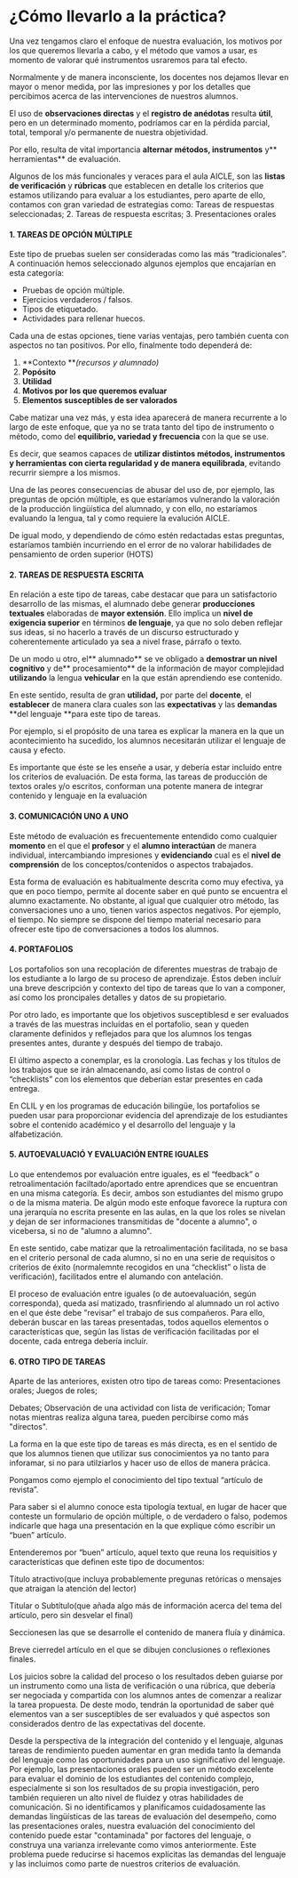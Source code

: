 # ¿Cómo llevarlo a la práctica?

Una vez tengamos claro el enfoque de nuestra evaluación, los motivos por los que queremos llevarla a cabo, y el método que vamos a usar, es momento de valorar qué instrumentos usraremos para tal efecto.

Normalmente y de manera inconsciente, los docentes nos dejamos llevar en mayor o menor medida, por las impresiones y por los detalles que percibimos acerca de las intervenciones de nuestros alumnos.

El uso de **observaciones directas** y el **registro de anédotas** resulta **útil**, pero en un determinado momento, podríamos car en la pérdida parcial, total, temporal y/o permanente de nuestra objetividad.

Por ello, resulta de vital importancia **alternar** **métodos, instrumentos** y** herramientas** de evaluación.

Algunos de los más funcionales y veraces para el aula AICLE, son las **listas de verificación** y **rúbricas** que establecen en detalle los criterios que estamos utilizando para evaluar a los estudiantes, pero aparte de ello, contamos con gran variedad de estrategias como: Tareas de respuestas seleccionadas; 2. Tareas de respuesta escritas; 3. Presentaciones orales

#### 1. TAREAS DE OPCIÓN MÚLTIPLE

Este tipo de pruebas suelen ser consideradas como las más “tradicionales”. A continuación hemos seleccionado algunos ejemplos que encajarían en esta categoría:

* Pruebas de opción múltiple.
* Ejercicios verdaderos / falsos.
* Tipos de etiquetado.
* Actividades para rellenar huecos.

Cada una de estas opciones, tiene varias ventajas, pero también cuenta con aspectos no tan positivos. Por ello, finalmente todo dependerá de:

1. **Contexto **_\(recursos y alumnado\)_
2. **Popósito**
3. **Utilidad**
4. **Motivos por los que queremos evaluar**
5. **Elementos susceptibles de ser valorados**

Cabe matizar una vez más, y esta idea aparecerá de manera recurrente a lo largo de este enfoque, que ya no se trata tanto del tipo de instrumento o método, como del **equilibrio, variedad y frecuencia** con la que se use.

Es decir, que seamos capaces de **utilizar distintos métodos, instrumentos y herramientas** **con cierta regularidad y de manera equilibrada**, evitando recurrir siempre a los mismos.

Una de las peores consecuencias de abusar del uso de, por ejemplo, las preguntas de opción múltiple, es que estaríamos vulnerando la valoración de la producción lingüística del alumnado, y con ello, no estaríamos evaluando la lengua, tal y como requiere la evalución AICLE.

De igual modo, y dependiendo de cómo estén redactadas estas preguntas, estaríamos también incurriendo en el error de no valorar habilidades de pensamiento de orden superior \(HOTS\)

#### 2. TAREAS DE RESPUESTA ESCRITA

En relación a este tipo de tareas, cabe destacar que para un satisfactorio desarrollo de las mismas, el alumnado debe generar **producciones textuales** elaboradas de **mayor extensión**. Ello implica un **nivel de exigencia superior** en términos **de lenguaje**, ya que no solo deben reflejar sus ideas, si no hacerlo a través de un discurso estructurado y coherentemente articulado ya sea a nivel frase, párrafo o texto.

De un modo u otro, el** alumnado** se ve obligado a **demostrar un nivel cognitivo** y de** procesamiento** de la información de mayor complejidad **utilizando** la lengua **vehicular** en la que están aprendiendo ese contenido.

En este sentido, resulta de gran **utilidad,** por parte del **docente**, el **establecer** de manera clara cuales son las **expectativas** y las **demandas** **del lenguaje **para este tipo de tareas.

Por ejemplo, si el propósito de una tarea es explicar la manera en la que un acontecimiento ha sucedido, los alumnos necesitarán utilizar el lenguaje de causa y efecto.

Es importante que éste se les enseñe a usar, y debería estar incluído entre los criterios de evaluación. De esta forma, las tareas de producción de textos orales y/o escritos, conforman una potente manera de integrar contenido y lenguaje en la evaluación

#### 3. COMUNICACIÓN UNO A UNO

Este método de evaluación es frecuentemente entendido como cualquier **momento** en el que el **profesor** y el **alumno interactúan** de manera individual, intercambiando impresiones y **evidenciando** cual es el **nivel de comprensión** de los conceptos/contenidos o aspectos trabajados.

Esta forma de evaluación es habitualmente descrita como muy efectiva, ya que en poco tiempo, permite al docente saber en qué punto se encuentra el alumno exactamente. No obstante, al igual que cualquier otro método, las conversaciones uno a uno, tienen varios aspectos negativos. Por ejemplo, el tiempo. No siempre se dispone del tiempo material necesario para ofrecer este tipo de conversaciones a todos los alumnos.

#### 4. PORTAFOLIOS

Los portafolios son una recoplación de diferentes muestras de trabajo de los estudiante a lo largo de su proceso de aprendizaje. Éstos deben incluír una breve descripción y contexto del tipo de tareas que lo van a componer, así como los proncipales detalles y datos de su propietario.

Por otro lado, es importante que los objetivos susceptiblesd e ser evaluados a través de las muestras incluídas en el portafolio, sean y queden claramente definidos y reflejados para que los alumnos los tengas presentes antes, durante y después del tiempo de trabajo.

El último aspecto a conemplar, es la cronología. Las fechas y los títulos de los trabajos que se irán almacenando, así como listas de control o “checklists” con los elementos que deberían estar presentes en cada entrega.

En CLIL y en los programas de educación bilingüe, los portafolios se pueden usar para proporcionar evidencia del aprendizaje de los estudiantes sobre el contenido académico y el desarrollo del lenguaje y la alfabetización.

#### 5. AUTOEVALUACIÓ Y EVALUACIÓN ENTRE IGUALES

Lo que entendemos por evaluación entre iguales, es el “feedback” o retroalimentación faciltado/aportado entre aprendices que se encuentran en una misma categoría. Es decir, ambos son estudiantes del mismo grupo o de la misma materia. De algún modo este enfoque favorece la ruptura con una jerarquía no escrita presente en las aulas, en la que los roles se nivelan y dejan de ser informaciones transmitidas de "docente a alumno", o vicebersa, si no de "alumno a alumno". 

En este sentido, cabe matizar que la retroalimentación facilitada, no se basa en el criterio personal de cada alumno, si no en una serie de requisitos o criterios de éxito \(normalemnte recogidos en una “checklist” o lista de verificación\), facilitados entre el alumando con antelación. 

El proceso de evaluación entre iguales \(o de autoevaluación, según corresponda\), queda así matizado, trasnfiriendo al alumnado un rol activo en el que éste debe "revisar” el trabajo de sus compañeros. Para ello, deberán buscar en las tareas presentadas, todos aquellos elementos o características que, según las listas de verificación facilitadas por el docente, cada entrega debería incluír.

#### 6. OTRO TIPO DE TAREAS

Aparte de las anteriores, existen otro tipo de tareas como: Presentaciones orales; Juegos de roles;

Debates; Observación de una actividad con lista de verificación; Tomar notas mientras realiza alguna tarea, pueden percibirse como más "directos".

La forma en la que este tipo de tareas es más directa, es en el sentido de que los alumnos tienen que utilizar sus conocimientos ya no tanto para inforamar, si no para utilziarlos y hacer uso de ellos de manera prácica.

Pongamos como ejemplo el conocimiento del tipo textual “artículo de revista”.

Para saber si el alumno conoce esta tipología textual, en lugar de hacer que conteste un formulario de opción múltiple, o de verdadero o falso, podemos indicarle que haga una presentación en la que explique cómo escribir un “buen” artículo.

Entenderemos por “buen” artículo, aquel texto que reuna los requisitios y características que definen este tipo de documentos:

Título atractivo\(que incluya probablemente pregunas retóricas o mensajes que atraigan la atención del lector\)

Titular o Subtítulo\(que añada algo más de información acerca del tema del artículo, pero sin desvelar el final\)

Seccionesen las que se desarrolle el contenido de manera fluía y dinámica.

Breve cierredel artículo en el que se dibujen conclusiones o reflexiones finales.

Los juicios sobre la calidad del proceso o los resultados deben guiarse por un instrumento como una lista de verificación o una rúbrica, que debería ser negociada y compartida con los alumnos antes de comenzar a realizar la tarea propuesta. De deste modo, tendrán la oportunidad de saber qué elementos van a ser susceptibles de ser evaluados y qué aspectos son considerados dentro de las expectativas del docente.

Desde la perspectiva de la integración del contenido y el lenguaje, algunas tareas de rendimiento pueden aumentar en gran medida tanto la demanda del lenguaje como las oportunidades para un uso significativo del lenguaje. Por ejemplo, las presentaciones orales pueden ser un método excelente para evaluar el dominio de los estudiantes del contenido complejo, especialmente si son los resultados de su propia investigación, pero también requieren un alto nivel de fluidez y otras habilidades de comunicación. Si no identificamos y planificamos cuidadosamente las demandas lingüísticas de las tareas de evaluación del desempeño, como las presentaciones orales, nuestra evaluación del conocimiento del contenido puede estar "contaminada" por factores del lenguaje, o construya una varianza irrelevante como vimos anteriormente. Este problema puede reducirse si hacemos explícitas las demandas del lenguaje y las incluimos como parte de nuestros criterios de evaluación.

